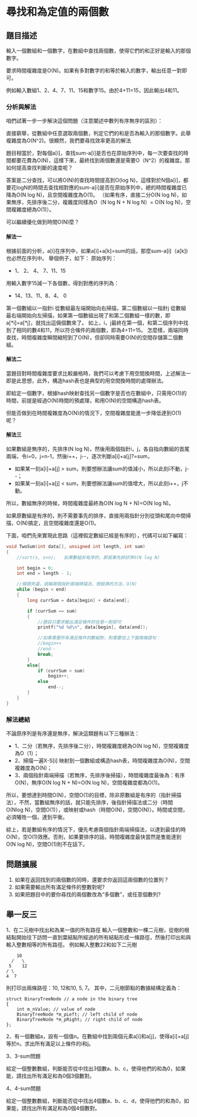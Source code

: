 # 尋找和為定值的兩個數

## 題目描述

輸入一個數組和一個數字，在數組中查找兩個數，使得它們的和正好是輸入的那個數字。

要求時間複雜度是O(N)。如果有多對數字的和等於輸入的數字，輸出任意一對即可。

例如輸入數組1、2、4、7、11、15和數字15。由於4+11=15，因此輸出4和11。

### 分析與解法

咱們試著一步一步解決這個問題（注意闡述中數列有序無序的區別）：

直接窮舉，從數組中任意選取兩個數，判定它們的和是否為輸入的那個數字。此舉複雜度為O(N^2)。很顯然，我們要尋找效率更高的解法

題目相當於，對每個a[i]，查找sum-a[i]是否也在原始序列中，每一次要查找的時間都要花費為O(N)，這樣下來，最終找到兩個數還是需要O（N^2）的複雜度。那如何提高查找判斷的速度呢？

答案是二分查找，可以將O(N)的查找時間提高到O(log N)，這樣對於N個a[i]，都要花logN的時間去查找相對應的sum-a[i]是否在原始序列中，總的時間複雜度已降為O(N log N)，且空間複雜度為O(1)。
（如果有序，直接二分O(N log N)，如果無序，先排序後二分，複雜度同樣為O（N log N + N log N）= O(N log N)，空間複雜度總為O(1)）。

可以繼續優化做到時間O(N)麼？

#### 解法一

根據前面的分析，a[i]在序列中，如果a[i]+a[k]=sum的話，那麼sum-a[i]（a[k])也必然在序列中。
舉個例子，如下：
原始序列：
 - 1、 2、 4、 7、11、15

用輸入數字15減一下各個數，得到對應的序列為：
 - 14、13、11、8、4、 0

第一個數組以一指針i 從數組最左端開始向右掃描，第二個數組以一指針j 從數組最右端開始向左掃描，如果第一個數組出現了和第二個數組一樣的數，即a[*i]=a[*j]，就找出這倆個數來了。
如上，i，j最終在第一個，和第二個序列中找到了相同的數4和11，所以符合條件的兩個數，即為4+11=15。
怎麼樣，兩端同時查找，時間複雜度瞬間縮短到了O(N)，但卻同時需要O(N)的空間存儲第二個數組。

#### 解法二

當題目對時間複雜度要求比較嚴格時，我們可以考慮下用空間換時間，上述解法一即是此思想，此外，構造hash表也是典型的用空間換時間的處理辦法。

即給定一個數字，根據hash映射查找另一個數字是否也在數組中，只需用O(1)的時間，前提是經過O(N)時間的預處理，和用O(N)的空間構造hash表。

但能否做到在時間複雜度為O(N)的情況下，空間複雜度能進一步降低達到O(1)呢？


#### 解法三

如果數組是無序的，先排序(N log N)，然後用兩個指針i，j，各自指向數組的首尾兩端，令i=0，j=n-1，然後i++，j--，逐次判斷a[i]+a[j]?=sum，

 - 如果某一刻a[i]+a[j] > sum，則要想辦法讓sum的值減小，所以此刻i不動，j--；
 - 如果某一刻a[i]+a[j] < sum，則要想辦法讓sum的值增大，所以此刻i++，j不動。

所以，數組無序的時候，時間複雜度最終為O(N log N + N)=O(N log N)。

如果原數組是有序的，則不需要事先的排序，直接用兩指針分別從頭和尾向中間掃描，O(N)搞定，且空間複雜度還是O(1)。

下面，咱們先來實現此思路（這裡假定數組已經是有序的），代碼可以如下編寫：

```c
void TwoSum(int data[], unsigned int length, int sum)
{
	//sort(s, s+n);   如果數組非有序的，那就事先排好序O(N log N)

	int begin = 0;
	int end = length - 1;

	//倆頭夾逼，或稱兩個指針兩端掃描法，很經典的方法，O(N)
	while (begin < end)
	{
		long currSum = data[begin] + data[end];

		if (currSum == sum)
		{
			//題目只要求輸出滿足條件的任意一對即可
			printf("%d %d\n", data[begin], data[end]);

			//如果需要所有滿足條件的數組對，則需要加上下面兩條語句：
			//begin++
			//end--
			break;
		}
		else{
			if (currSum < sum)
				begin++;
			else
				end--;
		}
	}
}
```

### 解法總結

不論原序列是有序還是無序，解決這類題有以下三種辦法：

 - 1、二分（若無序，先排序後二分），時間複雜度總為O(N log N)，空間複雜度為O（1）；
 - 2、掃描一遍X-S[i]  映射到一個數組或構造hash表，時間複雜度為O(N)，空間複雜度為O(N)；
 - 3、兩個指針兩端掃描（若無序，先排序後掃描），時間複雜度最後為：有序O(N)，無序O(N log N + N)=O(N log N)，空間複雜度都為O(1)。

所以，要想達到時間O(N)，空間O(1)的目標，除非原數組是有序的（指針掃描法），不然，當數組無序的話，就只能先排序，後指針掃描法或二分（時間 O(Nlog N)，空間O(1)），或映射或hash（時間O(N)，空間O(N)）。時間或空間，必須犧牲一個，達到平衡。

綜上，若是數組有序的情況下，優先考慮兩個指針兩端掃描法，以達到最佳的時O(N)，空O(1)效應。否則，如果要排序的話，時間複雜度最快當然是隻能達到O(N log N)，空間O(1)則不在話下。

## 問題擴展

1. 如果在返回找到的兩個數的同時，還要求你返回這兩個數的位置列？
2. 如果需要輸出所有滿足條件的整數對呢?
3. 如果把題目中的要你尋找的兩個數改為“多個數”，或任意個數列?

## 舉一反三

1、在二元樹中找出和為某一值的所有路徑
輸入一個整數和一棵二元樹，從樹的根結點開始往下訪問一直到葉結點所經過的所有結點形成一條路徑，然後打印出和與輸入整數相等的所有路徑。
例如輸入整數22和如下二元樹

```
    10  
  /   \   
 5    12   
/ \     
4  7
```

則打印出兩條路徑：10, 12和10, 5, 7。
其中，二元樹節點的數據結構定義為：
```
struct BinaryTreeNode // a node in the binary tree
{
    int m_nValue; // value of node
    BinaryTreeNode *m_pLeft; // left child of node
    BinaryTreeNode *m_pRight; // right child of node
};
```

2、有一個數組a，設有一個值n。在數組中找到兩個元素a[i]和a[j]，使得a[i]+a[j]等於n，求出所有滿足以上條件的i和j。

3、3-sum問題

給定一個整數數組，判斷能否從中找出3個數a、b、c，使得他們的和為0，如果能，請找出所有滿足和為0個3個數對。

4、4-sum問題

給定一個整數數組，判斷能否從中找出4個數a、b、c、d，使得他們的和為0，如果能，請找出所有滿足和為0個4個數對。
